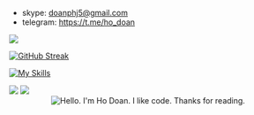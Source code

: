 - skype: doanphj5@gmail.com
- telegram: https://t.me/ho_doan

<img src="https://github-readme-stats.vercel.app/api?username=ho-doan&show_icons=true&icon_color=CE1D2D" />

[![GitHub Streak](https://streak-stats.demolab.com/?user=ho-doan&theme=dark)](https://github.com/ho-doan?tab=repositories&q=&type=&language=dart)

[![My Skills](https://skillicons.dev/icons?i=js,html,css,dart,flutter,azure,bash,c,cs,docker,dotnet,java,kotlin,swift,figma,git,github,gitlab,graphql,heroku,mysql,postgres,nodejs,nestjs,loopback,react)](https://skillicons.dev)

<img src= "http://github-profile-summary-cards.vercel.app/api/cards/most-commit-language?username=ho-doan&theme=radical&exclude=js,html,css,dart,flutter,azure,bash,c,cs,docker,dotnet,java,kotlin,swift,figma,git,github,gitlab,graphql,heroku,mysql,postgres,nodejs,nestjs,reactjs"/>

<img src="https://raw.githubusercontent.com/trinib/trinib/snake/github-contribution-grid-snake-dark.svg">
<!---
DoanpPhiHo/DoanpPhiHo is a ✨ special ✨ repository because its `README.md` (this file) appears on your GitHub profile.
You can click the Preview link to take a look at your changes.
--->

<div align="center">
	<img src="https://i.giphy.com/media/04ksmd6y5Zhh9m07dy/giphy.webp" alt="Hello. I'm Ho Doan. I like code. Thanks for reading.">
</div>
